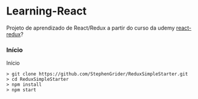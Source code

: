 # Learning-React

Projeto de aprendizado de React/Redux a partir do curso da udemy [react-redux](https://www.udemy.com/react-redux/)?

### Início

Início

```
> git clone https://github.com/StephenGrider/ReduxSimpleStarter.git
> cd ReduxSimpleStarter
> npm install
> npm start
```


